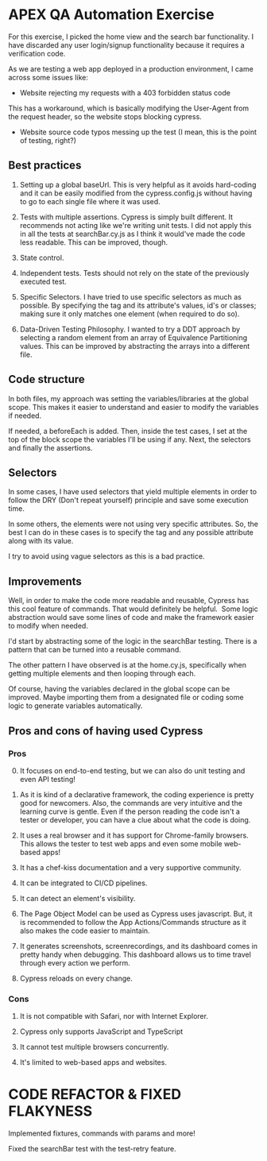 # APEX QA Automation Exercise


For this exercise, I picked the home view and the search bar functionality.
I have discarded any user login/signup functionality because it requires
a verification code.


As we are testing a web app deployed in a production environment, I came across some issues like:


- Website rejecting my requests with a 403 forbidden status code


This has a workaround, which is basically modifying the
User-Agent from the request header, so the website stops
blocking cypress.


- Website source code typos messing up the test (I mean, this is the point of testing, right?)


## Best practices
1. Setting up a global baseUrl. This is very helpful as it avoids hard-coding and it can be easily modified from the cypress.config.js without having to go to each single file where it was used.


2. Tests with multiple assertions. Cypress is simply built different. It recommends not acting like we're writing unit tests. I did not apply this in all the tests at searchBar.cy.js as I think it would've made the code less readable. This can be improved, though.


3. State control.


4. Independent tests. Tests should not rely on the state of the previously executed test.


5. Specific Selectors. I have tried to use specific selectors as much as possible. By specifying the tag and its attribute's values, id's or classes; making sure it only matches one element (when required to do so).


6. Data-Driven Testing Philosophy. I wanted to try a DDT approach by selecting a random element from an array of Equivalence Partitioning values. This can be improved by abstracting the arrays into a different file.


## Code structure
In both files, my approach was setting the variables/libraries at the global scope. This makes it easier to understand and easier to modify the variables if needed.


If needed, a beforeEach is added. Then, inside the test cases, I set at the top of the block scope the variables I'll be using if any. Next, the selectors and finally the assertions.


## Selectors
In some cases, I have used selectors that yield multiple elements in order to follow the DRY (Don't repeat yourself) principle and save some execution time.


In some others, the elements were not using very specific attributes. So, the best I can do in these cases is to specify the tag and any possible attribute along with its value.


I try to avoid using vague selectors as this is a bad practice.


## Improvements
Well, in order to make the code more readable and reusable, Cypress has this cool feature of commands. That would definitely be helpful.  Some logic abstraction would save some lines of code and make the framework easier to modify when needed.


I'd start by abstracting some of the logic in the searchBar testing. There is a pattern that can be turned into a reusable command.


The other pattern I have observed is at the home.cy.js, specifically when getting multiple elements and then looping through each.


Of course, having the variables declared in the global scope can be improved. Maybe importing them from a designated file or coding some logic to generate variables automatically.


## Pros and cons of having used Cypress


### Pros
0. It focuses on end-to-end testing, but we can also do unit testing and even API testing!


1. As it is kind of a declarative framework, the coding experience is pretty good for newcomers. Also, the commands are very intuitive and the learning curve is gentle. Even if the person reading the code isn't a tester or developer, you can have a clue about what the code is doing.


2. It uses a real browser and it has support for Chrome-family browsers. This allows the tester to test web apps and even some mobile web-based apps!


3. It has a chef-kiss documentation and a very supportive community.


4. It can be integrated to CI/CD pipelines.


5. It can detect an element's visibility.


6. The Page Object Model can be used as Cypress uses javascript. But, it is recommended to follow the App Actions/Commands structure as it also makes the code easier to maintain.


7. It generates screenshots, screenrecordings, and its dashboard comes in pretty handy when debugging. This dashboard allows us to time travel through every action we perform.


8. Cypress reloads on every change.


### Cons


1. It is not compatible with Safari, nor with Internet Explorer.


2. Cypress only supports JavaScript and TypeScript


3. It cannot test multiple browsers concurrently.


4. It's limited to web-based apps and websites.

# CODE REFACTOR & FIXED FLAKYNESS

Implemented fixtures, commands with params and more!

Fixed the searchBar test with the test-retry feature.